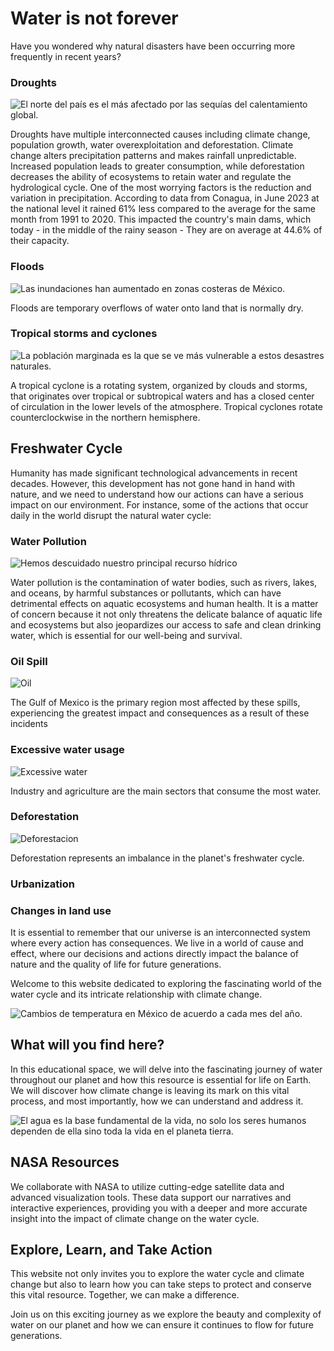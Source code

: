 # Water is not forever
Have you wondered why natural disasters have been occurring more frequently in recent years?

### Droughts

![El norte del país es el más afectado por las sequías del calentamiento global.](https://github.com/alexisoza99/nasaspaceapps/blob/main/sequia-2.jpg)

Droughts have multiple interconnected causes including climate change, population growth, water overexploitation and deforestation. Climate change alters precipitation patterns and makes rainfall unpredictable. Increased population leads to greater consumption, while deforestation decreases the ability of ecosystems to retain water and regulate the hydrological cycle. One of the most worrying factors is the reduction and variation in precipitation. According to data from Conagua, in June 2023 at the national level it rained 61% less compared to the average for the same month from 1991 to 2020. This impacted the country's main dams, which today - in the middle of the rainy season - They are on average at 44.6% of their capacity.

### Floods

![Las inundaciones han aumentado en zonas costeras de México.](https://github.com/alexisoza99/nasaspaceapps/blob/main/inundaciones.jpg)

Floods are temporary overflows of water onto land that is normally dry.

### Tropical storms and cyclones

![La población marginada es la que se ve más vulnerable a estos desastres naturales.](https://github.com/alexisoza99/nasaspaceapps/blob/main/tormentas.jpg)

A tropical cyclone is a rotating system, organized by clouds and storms, that originates over tropical or subtropical waters and has a closed center of circulation in the lower levels of the atmosphere. Tropical cyclones rotate counterclockwise in the northern hemisphere.

## Freshwater Cycle
Humanity has made significant technological advancements in recent decades. However, this development has not gone hand in hand with nature, and we need to understand how our actions can have a serious impact on our environment. For instance, some of the actions that occur daily in the world disrupt the natural water cycle:


### Water Pollution

![Hemos descuidado nuestro principal recurso hídrico](https://github.com/alexisoza99/nasaspaceapps/blob/main/contaminacion.jpg)

Water pollution is the contamination of water bodies, such as rivers, lakes, and oceans, by harmful substances or pollutants, which can have detrimental effects on aquatic ecosystems and human health. It is a matter of concern because it not only threatens the delicate balance of aquatic life and ecosystems but also jeopardizes our access to safe and clean drinking water, which is essential for our well-being and survival.

### Oil Spill

![Oil](https://github.com/alexisoza99/nasaspaceapps/blob/main/petroleo.jpg)

The Gulf of Mexico is the primary region most affected by these spills, experiencing the greatest impact and consequences as a result of these incidents

### Excessive water usage

![Excessive water](https://github.com/alexisoza99/nasaspaceapps/blob/main/uso_excesivo.jpg)

Industry and agriculture are the main sectors that consume the most water.

### Deforestation
![Deforestacion](https://github.com/alexisoza99/nasaspaceapps/blob/main/deforestacion.jpg)

Deforestation represents an imbalance in the planet's freshwater cycle.

### Urbanization

### Changes in land use

It is essential to remember that our universe is an interconnected system where every action has consequences. We live in a world of cause and effect, where our decisions and actions directly impact the balance of nature and the quality of life for future generations.

Welcome to this website dedicated to exploring the fascinating world of the water cycle and its intricate relationship with climate change.

![Cambios de temperatura en México de acuerdo a cada mes del año.](https://github.com/alexisoza99/nasaspaceapps/blob/main/MAPA_FINAL_MX_TEMP.gif)

## What will you find here?
In this educational space, we will delve into the fascinating journey of water throughout our planet and how this resource is essential for life on Earth. We will discover how climate change is leaving its mark on this vital process, and most importantly, how we can understand and address it.

![El agua es la base fundamental de la vida, no solo los seres humanos dependen de ella sino toda la vida en el planeta tierra.](https://github.com/alexisoza99/nasaspaceapps/blob/main/Solar%20__energy%20saving__service%20provider.jpeg)
## NASA Resources
We collaborate with NASA to utilize cutting-edge satellite data and advanced visualization tools. These data support our narratives and interactive experiences, providing you with a deeper and more accurate insight into the impact of climate change on the water cycle.

## Explore, Learn, and Take Action
This website not only invites you to explore the water cycle and climate change but also to learn how you can take steps to protect and conserve this vital resource. Together, we can make a difference.

Join us on this exciting journey as we explore the beauty and complexity of water on our planet and how we can ensure it continues to flow for future generations.
